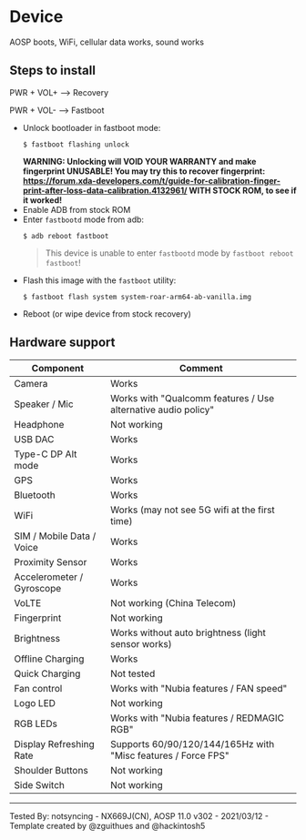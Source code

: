 # Device

AOSP boots, WiFi, cellular data works, sound works

## Steps to install

PWR + VOL+ --> Recovery

PWR + VOL- --> Fastboot

* Unlock bootloader in fastboot mode:
    ```
    $ fastboot flashing unlock
    ```
    **WARNING: Unlocking will VOID YOUR WARRANTY and make fingerprint UNUSABLE! You may try this to recover fingerprint: https://forum.xda-developers.com/t/guide-for-calibration-finger-print-after-loss-data-calibration.4132961/ WITH STOCK ROM, to see if it worked!**
* Enable ADB from stock ROM
* Enter `fastbootd` mode from adb:
    ```
    $ adb reboot fastboot
    ```
    > This device is unable to enter `fastbootd` mode by `fastboot reboot fastboot`!
* Flash this image with the `fastboot` utility:
    ```
    $ fastboot flash system system-roar-arm64-ab-vanilla.img
    ```
* Reboot (or wipe device from stock recovery)

## Hardware support

| Component                 |      Comment                                              |
|---------------------------|-----------------------------------------------------------|
| Camera                    | Works                                                     |
| Speaker / Mic             | Works with "Qualcomm features / Use alternative audio policy"                                |
| Headphone                 | Not working |
| USB DAC                   | Works |
| Type-C DP Alt mode        | Works |
| GPS                       | Works |
| Bluetooth                 | Works                                                     |
| WiFi                      | Works (may not see 5G wifi at the first time)                                            |
| SIM / Mobile Data / Voice | Works                                                    |
| Proximity Sensor          | Works |
| Accelerometer / Gyroscope | Works |
| VoLTE                     | Not working (China Telecom)                                                    |
| Fingerprint               | Not working                                                    |
| Brightness                | Works without auto brightness (light sensor works) |
| Offline Charging          | Works                                                    |
| Quick Charging            | Not tested |
| Fan control               | Works with "Nubia features / FAN speed"                                                    |
| Logo LED                  | Not working |
| RGB LEDs                  | Works with "Nubia features / REDMAGIC RGB" |
| Display Refreshing Rate   | Supports 60/90/120/144/165Hz with "Misc features / Force FPS" |
| Shoulder Buttons          | Not working |
| Side Switch               | Not working |
---

Tested By: notsyncing - NX669J(CN), AOSP 11.0 v302 - 2021/03/12 - Template created by @zguithues and @hackintosh5
